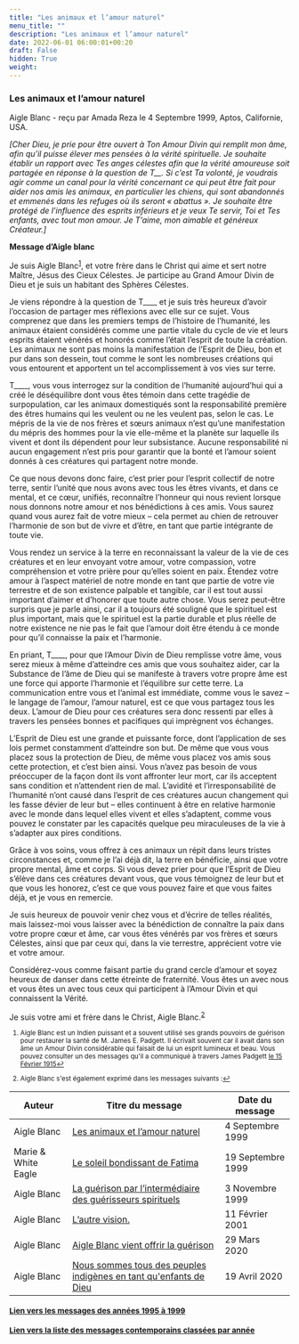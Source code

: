 ```yaml
---
title: "Les animaux et l’amour naturel"
menu_title: ""
description: "Les animaux et l’amour naturel"
date: 2022-06-01 06:00:01+00:20
draft: False
hidden: True
weight:
---
```

### Les animaux et l’amour naturel

Aigle Blanc - reçu par Amada Reza le 4 Septembre 1999, Aptos, Californie, USA.

*[Cher Dieu, je prie pour être ouvert à Ton Amour Divin qui remplit mon âme, afin qu’il puisse élever mes pensées à la vérité spirituelle. Je souhaite établir un rapport avec Tes anges célestes afin que la vérité amoureuse soit partagée en réponse à la question de T__. Si c’est Ta volonté, je voudrais agir comme un canal pour la vérité concernant ce qui peut être fait pour aider nos amis les animaux, en particulier les chiens, qui sont abandonnés et emmenés dans les refuges où ils seront « abattus ». Je souhaite être protégé de l’influence des esprits inférieurs et je veux Te servir, Toi et Tes enfants, avec tout mon amour. Je T’aime, mon aimable et généreux Créateur.]*

**Message d’Aigle blanc**

Je suis Aigle Blanc<sup id="a1">[1](#f1)</sup>, et votre frère dans le Christ qui aime et sert notre Maître, Jésus des Cieux Célestes. Je participe au Grand Amour Divin de Dieu et je suis un habitant des Sphères Célestes.

Je viens répondre à la question de T____ et je suis très heureux d’avoir l’occasion de partager mes réflexions avec elle sur ce sujet. Vous comprenez que dans les premiers temps de l’histoire de l’humanité, les animaux étaient considérés comme une partie vitale du cycle de vie et leurs esprits étaient vénérés et honorés comme l’était l’esprit de toute la création. Les animaux ne sont pas moins la manifestation de l’Esprit de Dieu, bon et pur dans son dessein, tout comme le sont les nombreuses créations qui vous entourent et apportent un tel accomplissement à vos vies sur terre.

T____, vous vous interrogez sur la condition de l’humanité aujourd’hui qui a créé le déséquilibre dont vous êtes témoin dans cette tragédie de surpopulation, car les animaux domestiqués sont la responsabilité première des êtres humains qui les veulent ou ne les veulent pas, selon le cas. Le mépris de la vie de nos frères et sœurs animaux n’est qu’une manifestation du mépris des hommes pour la vie elle-même et la planète sur laquelle ils vivent et dont ils dépendent pour leur subsistance. Aucune responsabilité ni aucun engagement n’est pris pour garantir que la bonté et l’amour soient donnés à ces créatures qui partagent notre monde.

Ce que nous devons donc faire, c’est prier pour l’esprit collectif de notre terre, sentir l’unité que nous avons avec tous les êtres vivants, et dans ce mental, et ce cœur, unifiés, reconnaître l’honneur qui nous revient lorsque nous donnons notre amour et nos bénédictions à ces amis. Vous saurez quand vous aurez fait de votre mieux – cela permet au chien de retrouver l’harmonie de son but de vivre et d’être, en tant que partie intégrante de toute vie.

Vous rendez un service à la terre en reconnaissant la valeur de la vie de ces créatures et en leur envoyant votre amour, votre compassion, votre compréhension et votre prière pour qu’elles soient en paix. Étendez votre amour à l’aspect matériel de notre monde en tant que partie de votre vie terrestre et de son existence palpable et tangible, car il est tout aussi important d’aimer et d’honorer que toute autre chose. Vous serez peut-être surpris que je parle ainsi, car il a toujours été souligné que le spirituel est plus important, mais que le spirituel est la partie durable et plus réelle de notre existence ne nie pas le fait que l’amour doit être étendu à ce monde pour qu’il connaisse la paix et l’harmonie.

En priant, T____, pour que l’Amour Divin de Dieu remplisse votre âme, vous serez mieux à même d’atteindre ces amis que vous souhaitez aider, car la Substance de l’âme de Dieu qui se manifeste à travers votre propre âme est une force qui apporte l’harmonie et l’équilibre sur cette terre. La communication entre vous et l’animal est immédiate, comme vous le savez – le langage de l’amour, l’amour naturel, est ce que vous partagez tous les deux. L’amour de Dieu pour ces créatures sera donc ressenti par elles à travers les pensées bonnes et pacifiques qui imprègnent vos échanges.

L’Esprit de Dieu est une grande et puissante force, dont l’application de ses lois permet constamment d’atteindre son but. De même que vous vous placez sous la protection de Dieu, de même vous placez vos amis sous cette protection, et c’est bien ainsi. Vous n’avez pas besoin de vous préoccuper de la façon dont ils vont affronter leur mort, car ils acceptent sans condition et n’attendent rien de mal. L’avidité et l’irresponsabilité de l’humanité n’ont causé dans l’esprit de ces créatures aucun changement qui les fasse dévier de leur but – elles continuent à être en relative harmonie avec le monde dans lequel elles vivent et elles s’adaptent, comme vous pouvez le constater par les capacités quelque peu miraculeuses de la vie à s’adapter aux pires conditions.

Grâce à vos soins, vous offrez à ces animaux un répit dans leurs tristes circonstances et, comme je l’ai déjà dit, la terre en bénéficie, ainsi que votre propre mental, âme et corps. Si vous devez prier pour que l’Esprit de Dieu s’élève dans ces créatures devant vous, que vous témoignez de leur but et que vous les honorez, c’est ce que vous pouvez faire et que vous faites déjà, et je vous en remercie.

Je suis heureux de pouvoir venir chez vous et d’écrire de telles réalités, mais laissez-moi vous laisser avec la bénédiction de connaître la paix dans votre propre cœur et âme, car vous êtes vénérés par vos frères et sœurs Célestes, ainsi que par ceux qui, dans la vie terrestre, apprécient votre vie et votre amour.

Considérez-vous comme faisant partie du grand cercle d’amour et soyez heureux de danser dans cette étreinte de fraternité. Vous êtes un avec nous et vous êtes un avec tous ceux qui participent à l’Amour Divin et qui connaissent la Vérité.

Je suis votre ami et frère dans le Christ, Aigle Blanc.<sup id="a2">[2](#f2)</sup>
<small>

1. <large id="f1"> Aigle Blanc est un Indien puissant et a souvent utilisé ses grands pouvoirs de guérison pour restaurer la santé de M. James E. Padgett. Il écrivait souvent car il avait dans son âme un Amour Divin considérable qui faisait de lui un esprit lumineux et beau. Vous pouvez consulter un des messages qu'il a communiqué à travers James Padgett [le 15 Février 1915](/fr-james-padgett-messages/fr-padgett-messages-date-order/fr-padgett-messages-1915-1/fr-1915-2-15-1-jep-white-eagle/)[↩](#a1)

2. <large id="f2"> Aigle Blanc  s'est également exprimé dans les messages suivants :[↩](#a2)

**Auteur** | **Titre du message** | **Date du message**  
--|---|---
Aigle Blanc | [Les animaux et l’amour naturel](/fr-contemporary-messages/fr-contemporary-messages-by-date-order/fr-contemporary-messages-1995-1999/fr-1999-9-4-1-ar-white-eagle/) | 4 Septembre 1999
Marie & White Eagle | [Le soleil bondissant de Fatima](/fr-contemporary-messages/fr-contemporary-messages-by-date-order/fr-contemporary-messages-1995-1999/fr-1999-9-19-2-ar-mary-white-eagle/) | 19 Septembre 1999
Aigle Blanc | [La guérison par l’intermédiaire des guérisseurs spirituels](/fr-contemporary-messages/fr-contemporary-messages-by-date-order/fr-contemporary-messages-1995-1999/fr-1999-11-3-1-ar-white-eagle/) | 3 Novembre 1999
Aigle Blanc | [L’autre vision.](/fr-contemporary-messages/fr-contemporary-messages-by-date-order/fr-contemporary-messages-2001/fr-2001-2-11-1-ar-white-eagle/) | 11 Février 2001
Aigle Blanc | [Aigle Blanc vient offrir la guérison](/fr-contemporary-messages/fr-contemporary-messages-by-date-order/fr-contemporary-messages-2020/fr-2020-3-29-2-jw-white-eagle/) | 29 Mars 2020
Aigle Blanc | [Nous sommes tous des peuples indigènes en tant qu'enfants de Dieu](/fr-contemporary-messages/fr-contemporary-messages-by-date-order/fr-contemporary-messages-2020/fr-2020-4-19-2-jw-white-eagle/) | 19 Avril 2020


### [**Lien vers les messages des années 1995 à 1999**](/fr-contemporary-messages/fr-contemporary-messages-by-date-order/fr-contemporary-messages-1995-1999/)

### [**Lien vers la liste des messages contemporains classées par année**](/fr-contemporary-messages/fr-contemporary-messages-by-date-order/)

